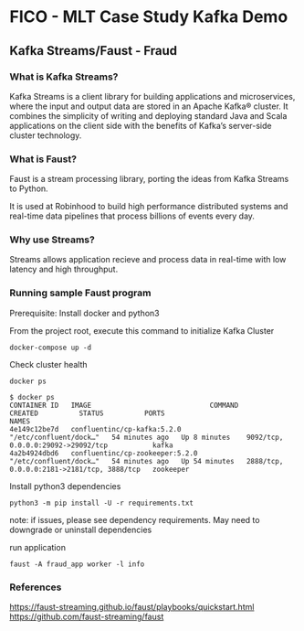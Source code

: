 # FICO - MLT Case Study Kafka Demo

## Kafka Streams/Faust - Fraud 

### What is Kafka Streams?
Kafka Streams is a client library for building applications and microservices, where the input and output data are stored in an Apache Kafka® cluster. It combines the simplicity of writing and deploying standard Java and Scala applications on the client side with the benefits of Kafka’s server-side cluster technology.

### What is Faust?
Faust is a stream processing library, porting the ideas from Kafka Streams to Python.

It is used at Robinhood to build high performance distributed systems and real-time data pipelines that process billions of events every day.

### Why use Streams?
Streams allows application recieve and process data in real-time with low latency and high throughput.

### Running sample Faust program 
Prerequisite: Install docker and python3

From the project root, execute this command to initialize Kafka Cluster

```
docker-compose up -d
```

Check cluster health
```
docker ps 
```
```
$ docker ps
CONTAINER ID   IMAGE                             COMMAND                  CREATED          STATUS          PORTS                                        NAMES
4e149c12be7d   confluentinc/cp-kafka:5.2.0       "/etc/confluent/dock…"   54 minutes ago   Up 8 minutes    9092/tcp, 0.0.0.0:29092->29092/tcp           kafka
4a2b4924dbd6   confluentinc/cp-zookeeper:5.2.0   "/etc/confluent/dock…"   54 minutes ago   Up 54 minutes   2888/tcp, 0.0.0.0:2181->2181/tcp, 3888/tcp   zookeeper
```

Install python3 dependencies
```
python3 -m pip install -U -r requirements.txt
```

note: if issues, please see dependency requirements. May need to downgrade or uninstall dependencies

run application
```
faust -A fraud_app worker -l info
```

### References

https://faust-streaming.github.io/faust/playbooks/quickstart.html
https://github.com/faust-streaming/faust
